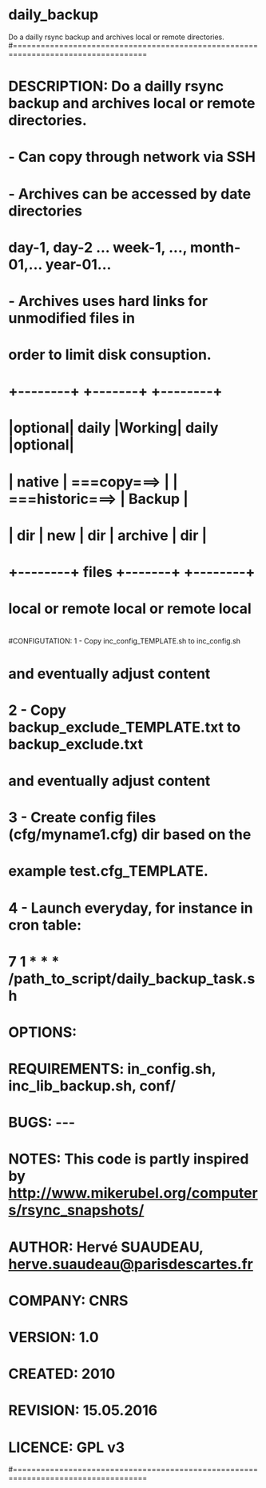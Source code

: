 # daily_backup
Do a dailly rsync backup and archives local or remote directories.
#===================================================================================
#  DESCRIPTION:  Do a dailly rsync backup and archives local or remote directories.
#                - Can copy through network via SSH
#                - Archives can be accessed by date directories
#                  day-1, day-2 ... week-1, ..., month-01,... year-01...
#                - Archives uses hard links for unmodified files in
#                  order to limit disk consuption.
#                +--------+             +-------+                 +--------+
#                |optional|    daily    |Working|     daily       |optional|
#                | native | ===copy===> |       | ===historic===> | Backup |
#                |  dir   |    new      |  dir  |     archive     |  dir   |
#                +--------+    files    +-------+                 +--------+
#              local or remote        local or remote               local
#                
#CONFIGUTATION:  1 - Copy inc_config_TEMPLATE.sh to inc_config.sh
#                    and eventually adjust content
#                2 - Copy backup_exclude_TEMPLATE.txt to backup_exclude.txt
#                    and eventually adjust content
#                3 - Create config files (cfg/myname1.cfg) dir based on the
#                    example test.cfg_TEMPLATE.
#                4 - Launch everyday, for instance in cron table:
#                    7 1 * * * /path_to_script/daily_backup_task.sh
#
#      OPTIONS:  
# REQUIREMENTS:  in_config.sh, inc_lib_backup.sh, conf/
#         BUGS:  ---
#        NOTES:  This code is partly inspired by http://www.mikerubel.org/computers/rsync_snapshots/
#       AUTHOR:  Hervé SUAUDEAU, herve.suaudeau@parisdescartes.fr
#      COMPANY:  CNRS
#      VERSION:  1.0
#      CREATED:  2010
#     REVISION:  15.05.2016
#      LICENCE:  GPL v3
#=================================================================================== 
